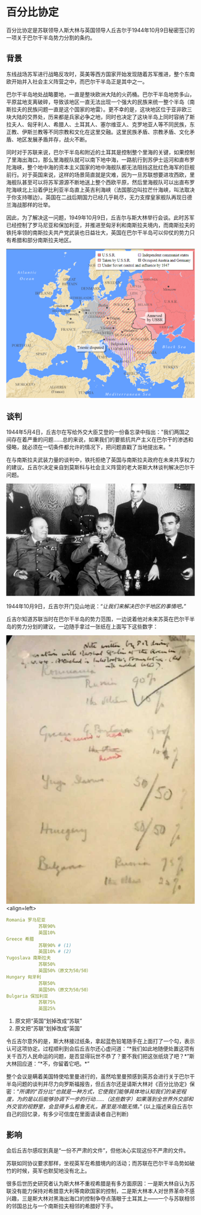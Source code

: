 # 百分比协定

百分比协定是苏联领导人斯大林与英国领导人丘吉尔于1944年10月9日秘密签订的一项关于巴尔干半岛势力分割的条约。

## 背景

东线战场苏军进行战略反攻时，英美等西方国家开始发现随着苏军推进，整个东南欧开始并入社会主义阵营之中，而巴尔干半岛正是其中之一。

巴尔干半岛地处战略要地，一直是整块欧洲大陆的火药桶。巴尔干半岛地势多山，平原盆地支离破碎，导致该地区一直无法出现一个强大的民族来统一整个半岛（南斯拉夫的民族问题一直是这个国家的地雷）。更不幸的是，这块地区位于亚非欧三块大陆的交界处，历来都是兵家必争之地，同时也决定了这块半岛上同时容纳了斯拉夫人、匈牙利人、希腊人、土耳其人、塞尔维亚人、克罗地亚人等不同民族，东正教、伊斯兰教等不同宗教和文化在这里交融。这里民族矛盾、宗教矛盾、文化矛盾、地区发展矛盾并存，战火不断。

同时对于苏联来说，巴尔干半岛和附近的土耳其是控制整个里海的关键，如果控制了里海出海口，那么里海舰队就可以南下地中海，一路航行到苏伊士运河和直布罗陀海峡，整个地中海的资本主义国家的地中海舰队都无法阻挡这批红色海军的巨舰前行。对于英国来说，这样的场景简直就是灾难，因为一旦苏联想要进攻西欧，里海舰队甚至可以将苏军源源不断地送上整个西欧平原，然后里海舰队可以出直布罗陀海峡北上沿着伊比利亚半岛直上英吉利海峡（法国那边叫拉芒什海峡，叫法取决于你支持哪边）。英国在二战后期国力已经几乎耗尽，无力支撑皇家舰队再现日德兰海战那样的壮举。

因此，为了解决这一问题，1949年10月9日，丘吉尔与斯大林举行会谈。此时苏军已经控制了罗马尼亚和保加利亚，并推进至匈牙利和南斯拉夫境内，而南斯拉夫的铁托率领的南斯拉夫共产党武装也日益壮大，英国在巴尔干半岛可以仰仗的势力只有希腊和部分南斯拉夫地区。

![当时的势力划分](img/当时的势力划分.png)

## 谈判

1944年5月4日，丘吉尔在写给外交大臣艾登的一份备忘录中指出："我们两国之间存在着严重的问题……总的来说，如果我们的要抵抗共产主义在巴尔干的渗透和侵略，就必须在一切条件都允许的情况下，把问题直戳了当地提出来。"

在与南斯拉夫武装力量的谈判中，铁托拒绝了英国与南斯拉夫政府在未来共享权力的建议。丘吉尔决定亲自到莫斯科与社会主义阵营的老大哥斯大林谈判解决巴尔干问题。

![会谈图片](img/斯大林和丘吉尔会谈.jpg)

1944年10月9日，丘吉尔开门见山地说：“*让我们来解决巴尔干地区的事情吧。*”

丘吉尔知道苏联当时在巴尔干半岛的势力范围，一边说着他对未来苏英在巴尔干半岛的势力分划的建议，一边随手拿过一张纸在上面写下这些数字：

![百分比协定文件](img/百分比协定.png)<align=left>

```yaml
Romania 罗马尼亚 
            苏联90% 
            英国10%
Greece 希腊 
            苏联90% # (1) 
            英国10% # (2)
Yugoslava 南斯拉夫 
            苏联50% 
            英国50%（原文为50/50）
Hungary 匈牙利 
            苏联50% 
            英国50%（原文为50/50）
Bulgaria 保加利亚 
            苏联75% 
            英国25%
```

1.  原文把“英国”划掉改成“苏联”
2.  原文把“苏联”划掉改成“英国”
<div class="annotate" markdown>
令丘吉尔意外的是，斯大林接过纸条，拿起蓝色铅笔随手在上面打了一个勾，表示认可这项协定。过程顺利到会后丘吉尔还心虚问道：“*我们如此地随便处置这项有关千百万人民命运的问题，是否显得玩世不恭了？要不我们把这张纸烧了吧？*”斯大林回应道：“*不，你留着它吧。*”

整个会议是瞒着美国特使哈里曼进行的，虽然哈里曼预感到英苏会进行关于巴尔干半岛问题的谈判并尽力向罗斯福报告，但丘吉尔还是请斯大林对《百分比协定》保密：“*所谓的“百分比”也就是一种方式，它使我们能够具体地认知我们的亲密程度，为的是以后能够协调下一步的行动……（这些数字）如果落到全世界外交部和外交官的视野里，会显得多么粗鲁无礼，甚至是冷酷无情。*” (以上描述来自丘吉尔自己的回忆录，有多少可信度在里面请读者自己判断)

##  影响

会后丘吉尔感叹到真是“一份不严肃的文件”，但他决心实现这份不严肃的文件。

苏联如同协议要求那样，坐视英军在希腊境内的活动；而苏联在巴尔干半岛势如破竹的时候，英军也默契地没有北上。

很多后世历史研究者认为斯大林不重视希腊是有多方面原因：一是斯大林自认为苏联没有能力保持对希腊意大利等南欧国家的控制，二是斯大林本人对世界革命不感兴趣，三是斯大林对黑海出海口的控制争夺点落眼于土耳其上——一个与苏联相邻的邻国总比与一个南斯拉夫相邻的希腊好下手。